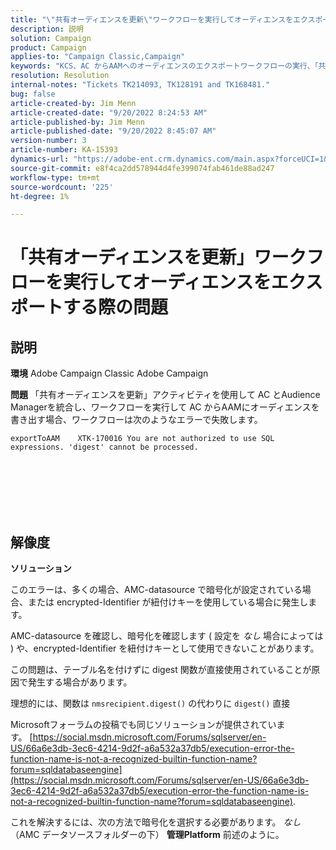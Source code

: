 ```yaml
---
title: "\"共有オーディエンスを更新\"ワークフローを実行してオーディエンスをエクスポートする際の問題"
description: 説明
solution: Campaign
product: Campaign
applies-to: "Campaign Classic,Campaign"
keywords: "KCS、AC からAAMへのオーディエンスのエクスポートワークフローの実行、「共有オーディエンスの更新」アクティビティ、Adobe Campaign Classic、Adobe Campaign"
resolution: Resolution
internal-notes: "Tickets TK214093, TK128191 and TK168481."
bug: false
article-created-by: Jim Menn
article-created-date: "9/20/2022 8:24:53 AM"
article-published-by: Jim Menn
article-published-date: "9/20/2022 8:45:07 AM"
version-number: 3
article-number: KA-15393
dynamics-url: "https://adobe-ent.crm.dynamics.com/main.aspx?forceUCI=1&pagetype=entityrecord&etn=knowledgearticle&id=e791d9af-bd38-ed11-9db1-0022480866ad"
source-git-commit: e8f4ca2dd578944d4fe399074fab461de88ad247
workflow-type: tm+mt
source-wordcount: '225'
ht-degree: 1%

---
```


# 「共有オーディエンスを更新」ワークフローを実行してオーディエンスをエクスポートする際の問題

## 説明


<b>環境</b>
Adobe Campaign Classic Adobe Campaign

<b>問題</b>
「共有オーディエンスを更新」アクティビティを使用して AC とAudience Managerを統合し、ワークフローを実行して AC からAAMにオーディエンスを書き出す場合、ワークフローは次のようなエラーで失敗します。


```
exportToAAM    XTK-170016 You are not authorized to use SQL expressions. 'digest' cannot be processed.
```

<br><br> <br><br> <br>

## 解像度


<b>ソリューション</b>

このエラーは、多くの場合、AMC-datasource で暗号化が設定されている場合、または encrypted-Identifier が紐付けキーを使用している場合に発生します。


AMC-datasource を確認し、暗号化を確認します ( 設定を *なし* 場合によっては ) や、encrypted-Identifier を紐付けキーとして使用できないことがあります。


この問題は、テーブル名を付けずに digest 関数が直接使用されていることが原因で発生する場合があります。

理想的には、関数は `nmsrecipient.digest()` の代わりに `digest()` 直接


Microsoftフォーラムの投稿でも同じソリューションが提供されています。 [https://social.msdn.microsoft.com/Forums/sqlserver/en-US/66a6e3db-3ec6-4214-9d2f-a6a532a37db5/execution-error-the-function-name-is-not-a-recognized-builtin-function-name?forum=sqldatabaseengine](https://social.msdn.microsoft.com/Forums/sqlserver/en-US/66a6e3db-3ec6-4214-9d2f-a6a532a37db5/execution-error-the-function-name-is-not-a-recognized-builtin-function-name?forum=sqldatabaseengine).


これを解決するには、次の方法で暗号化を選択する必要があります。 *なし* （AMC データソースフォルダーの下） <b>管理</b><b>Platform</b> 前述のように。
